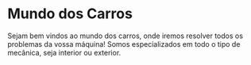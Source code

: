 # **Mundo dos Carros**

Sejam bem vindos ao mundo dos carros, onde iremos resolver todos os problemas da vossa máquina!
Somos especializados em todo o tipo de mecânica, seja interior ou exterior.
